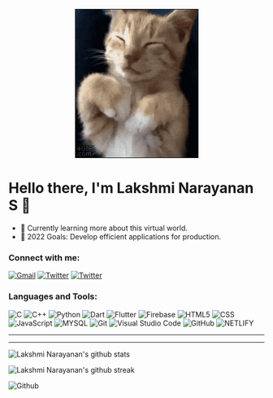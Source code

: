 
<p align="center">
  <img src="https://github.com/LakshmiNarayanan2003/LakshmiNarayanan2003/blob/master/readme.gif" alt="Sublime's custom image"/>
</p>



# Hello there, I'm Lakshmi Narayanan S 👋 


- 🌱 Currently learning more about this virtual world.
- 🥅 2022 Goals: Develop efficient applications for production.


### Connect with me:

<a href="mailto:lnarayanan47@gmail.com">![Gmail](https://img.shields.io/badge/Gmail-D14836?style=for-the-badge&logo=gmail&logoColor=white)</a> <a href="https://twitter.com/LNofficiall">![Twitter](https://img.shields.io/badge/Twitter-%231DA1F2.svg?style=for-the-badge&logo=Twitter&logoColor=white)</a> <a href="https://www.linkedin.com/in/lakshmi-narayanan-s/">![Twitter](https://img.shields.io/badge/LinkedIn-0077B5?style=for-the-badge&logo=linkedin&logoColor=white)</a>

### Languages and Tools:

 ![C](https://img.shields.io/badge/C-00599C?style=for-the-badge&logo=c&logoColor=white) ![C++](https://img.shields.io/badge/C%2B%2B-00599C?style=for-the-badge&logo=c%2B%2B&logoColor=white) 	![Python](https://img.shields.io/badge/python-3670A0?style=for-the-badge&logo=python&logoColor=ffdd54) ![Dart](https://img.shields.io/badge/dart-%230175C2.svg?style=for-the-badge&logo=dart&logoColor=white) ![Flutter](https://img.shields.io/badge/Flutter-%2302569B.svg?style=for-the-badge&logo=Flutter&logoColor=white) ![Firebase](https://img.shields.io/badge/firebase-%23039BE5.svg?style=for-the-badge&logo=firebase)  ![HTML5](https://img.shields.io/badge/html5-%23E34F26.svg?style=for-the-badge&logo=html5&logoColor=white)  ![CSS](https://img.shields.io/badge/CSS-239120?&style=for-the-badge&logo=css3&logoColor=white)  ![JavaScript](https://img.shields.io/badge/javascript-%23323330.svg?style=for-the-badge&logo=javascript&logoColor=%23F7DF1E) ![MYSQL](https://img.shields.io/badge/MySQL-00000F?style=for-the-badge&logo=mysql&logoColor=white) ![Git](https://img.shields.io/badge/git-%23F05033.svg?style=for-the-badge&logo=git&logoColor=white) ![Visual Studio Code](https://img.shields.io/badge/VisualStudioCode-0078d7.svg?style=for-the-badge&logo=visual-studio-code&logoColor=white) ![GitHub](https://img.shields.io/badge/github-%23121011.svg?style=for-the-badge&logo=github&logoColor=white) ![NETLIFY](https://img.shields.io/badge/Netlify-00C7B7?style=for-the-badge&logo=netlify&logoColor=white) 

-------------------
---

![Lakshmi Narayanan's github stats](https://github-readme-stats.vercel.app/api?username=LakshmiNarayanan2003&show_icons=true&theme=tokyonight)


![Lakshmi Narayanan's github streak](https://github-readme-streak-stats.herokuapp.com/?user=LakshmiNarayanan2003&theme=radical&include_all_commits=true&count_private=true)

![Github ](https://komarev.com/ghpvc/?username=LakshmiNarayanan2003&color=blueviolet)




<!--
**LakshmiNarayanan2003/LakshmiNarayanan2003** is a ✨ _special_ ✨ repository because its `README.md` (this file) appears on your GitHub profile.


